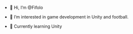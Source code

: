 - 👋 Hi, I’m @Fifolo

- 👀 I’m interested in game development in Unity and football.

- 🌱 Currently learning Unity

<!---
Fifolo/Fifolo is a ✨ special ✨ repository because its `README.md` (this file) appears on your GitHub profile.
You can click the Preview link to take a look at your changes.
--->
